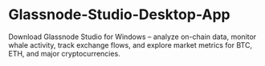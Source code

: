 # Glassnode-Studio-Desktop-App
Download Glassnode Studio for Windows – analyze on-chain data, monitor whale activity, track exchange flows, and explore market metrics for BTC, ETH, and major cryptocurrencies.
